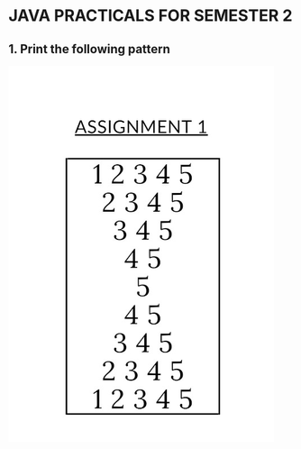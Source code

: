 # JAVA PRACTICALS FOR SEMESTER 2

## 1. Print the following pattern

![Assignment 1](assignment-1/image.jpg)
